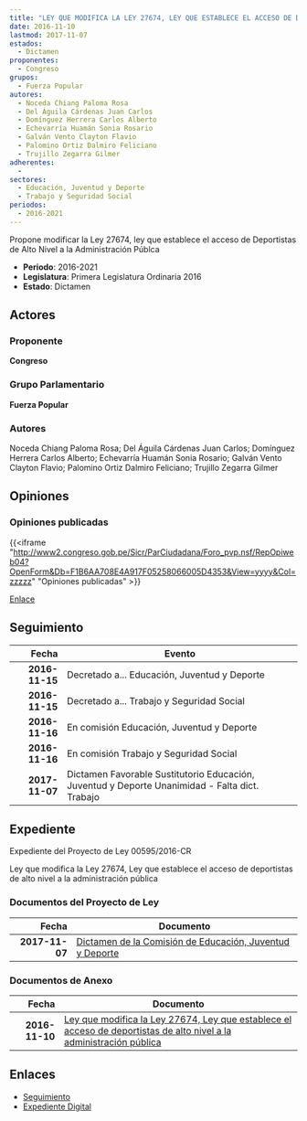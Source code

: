 ```yaml
---
title: "LEY QUE MODIFICA LA LEY 27674, LEY QUE ESTABLECE EL ACCESO DE DEPORTISTAS DE ALTO NIVEL A LA ADMINISTRACIÓN PÚBLICA"
date: 2016-11-10
lastmod: 2017-11-07
estados: 
  - Dictamen
proponentes: 
  - Congreso
grupos: 
  - Fuerza Popular
autores: 
  - Noceda Chiang Paloma Rosa
  - Del Águila Cárdenas Juan Carlos
  - Domínguez Herrera Carlos Alberto
  - Echevarría Huamán Sonia Rosario
  - Galván Vento Clayton Flavio
  - Palomino Ortiz Dalmiro Feliciano
  - Trujillo Zegarra Gilmer
adherentes: 
  - 
sectores: 
  - Educación, Juventud y Deporte
  - Trabajo y Seguridad Social
periodos: 
  - 2016-2021
---
```


Propone modificar la Ley 27674, ley que establece el acceso de Deportistas de Alto Nivel a la Administración Públca

- **Periodo**: 2016-2021
- **Legislatura**: Primera Legislatura Ordinaria 2016
- **Estado**: Dictamen

## Actores

### Proponente

**Congreso**

### Grupo Parlamentario

**Fuerza Popular**

### Autores

Noceda Chiang Paloma Rosa; Del Águila Cárdenas Juan Carlos; Domínguez Herrera Carlos Alberto; Echevarría Huamán Sonia Rosario; Galván Vento Clayton Flavio; Palomino Ortiz Dalmiro Feliciano; Trujillo Zegarra Gilmer


## Opiniones

### Opiniones publicadas

{{<iframe "http://www2.congreso.gob.pe/Sicr/ParCiudadana/Foro_pvp.nsf/RepOpiweb04?OpenForm&Db=F1B6AA708E4A917F05258066005D4353&View=yyyy&Col=zzzzz" "Opiniones publicadas" >}}

[Enlace](http://www2.congreso.gob.pe/Sicr/ParCiudadana/Foro_pvp.nsf/RepOpiweb04?OpenForm&Db=F1B6AA708E4A917F05258066005D4353&View=yyyy&Col=zzzzz)

## Seguimiento

| Fecha | Evento |
|------:|--------|
| **2016-11-15** | Decretado a... Educación, Juventud y Deporte|
| **2016-11-15** | Decretado a... Trabajo y Seguridad Social|
| **2016-11-16** | En comisión Educación, Juventud y Deporte|
| **2016-11-16** | En comisión Trabajo y Seguridad Social|
| **2017-11-07** | Dictamen Favorable Sustitutorio Educación, Juventud y Deporte Unanimidad - Falta dict. Trabajo|


## Expediente

Expediente del Proyecto de Ley 00595/2016-CR

Ley que modifica la Ley 27674, Ley que establece el acceso de deportistas de alto nivel a la administración pública


### Documentos del Proyecto de Ley

| Fecha | Documento |
|------:|--------|
| **2017-11-07** | [Dictamen de la Comisión de Educación, Juventud y Deporte](http://www.leyes.congreso.gob.pe/Documentos/2016_2021/Dictamenes/Proyectos_de_Ley/00595DC10MAY20171107.pdf) |

### Documentos de Anexo

| Fecha | Documento |
|------:|--------|
| **2016-11-10** | [Ley que modifica la Ley 27674, Ley que establece el acceso de deportistas de alto nivel a la administración pública](http://www.leyes.congreso.gob.pe/Documentos/2016_2021/Proyectos_de_Ley_y_de_Resoluciones_Legislativas/PL0059520161110.pdf) |

## Enlaces 

- [Seguimiento](http://www2.congreso.gob.pehttp://www2.congreso.gob.pe/Sicr/TraDocEstProc/CLProLey2016.nsf/f7fff46988ca05b1052578e100829cc7/0ca06be04612b8f8052580670066db26?OpenDocument)
- [Expediente Digital](http://www2.congreso.gob.pehttp://www2.congreso.gob.pe/Sicr/TraDocEstProc/CLProLey2016.nsf/f7fff46988ca05b1052578e100829cc7/0ca06be04612b8f8052580670066db26?OpenDocument&Click=05257FB7005EB655.eb71d0cf91d8294e05256cdf006b5706/$Body/0.1C6C)
